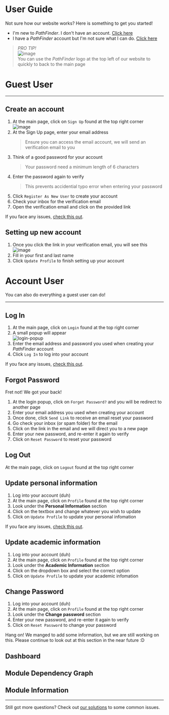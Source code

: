 # User Guide
Not sure how our website works? Here is something to get you started!  

* I'm new to *PathFinder*. I don't have an account. [Click here](#guest-user)
* I have a *PathFinder* account but I'm not sure what I can do. [Click here](#account-user)

> *PRO TIP!*  
> ![image](https://user-images.githubusercontent.com/88828097/175523916-dfd724e6-a3d0-4937-8bf6-0aa8be87579d.png)  
> You can use the *PathFinder* logo at the top left of our website to quickly to back to the main page

# Guest User
* * *

## Create an account
1. At the main page, click on `Sign Up` found at the top right corner  
![image](https://user-images.githubusercontent.com/88828097/175512949-038e6f24-6cd4-4cf9-9f73-16d249cf6d9b.png)
2. At the Sign Up page, enter your email address
    > Ensure you can access the email account, we will send an verification email to you
4. Think of a good password for your account
    > Your password need a minimum length of 6 characters 
5. Enter the password again to verify
    > This prevents accidential typo error when entering your password
6. Click `Register As New User` to create your account
7. Check your inbox for the verification email
8. Open the verification email and click on the provided link

If you face any issues, [check this out](./common-issues#create-an-account).


## Setting up new account
1. Once you click the link in your verification email, you will see this  
![image](https://user-images.githubusercontent.com/88828097/175558722-0c39540a-6996-4009-84c9-211380829694.png)
2. Fill in your first and last name
3. Click `Update Profile` to finish setting up your account


# Account User
You can also do everything a guest user can do!
* * *

## Log In
1. At the main page, click on `Login` found at the top right corner
2. A small popup will appear  
![login-popup](https://user-images.githubusercontent.com/88828097/175517616-b9bde7d3-8f61-466f-95af-e04e3ef2a95a.png)
3. Enter the email address and password you used when creating your *PathFinder* account
4. Click `Log In` to log into your account

If you face any issues, [check this out](./common-issues#log-in).


## Forgot Password
Fret not! We got your back! 
1. At the login popup, click on `Forget Password?` and you will be redirect to another page
2. Enter your email address you used when creating your account
3. Once done, click `Send Link` to receive an email reset your password
4. Go check your inbox (or spam folder) for the email
5. Click on the link in the email and we will direct you to a new page
6. Enter your new password, and re-enter it again to verify
7. Click on `Reset Password` to reset your password


## Log Out
At the main page, click on `Logout` found at the top right corner


## Update personal information
1. Log into your account (duh)
2. At the main page, click on `Profile` found at the top right corner
3. Look under the **Personal Information** section
4. Click on the textbox and change whatever you wish to update
5. Click on `Update Profile` to update your personal infomation

If you face any issues, [check this out](./common-issues#update-profile).


## Update academic information
1. Log into your account (duh)
2. At the main page, click on `Profile` found at the top right corner
3. Look under the **Academic Information** section
4. Click on the dropdown box and select the correct option
5. Click on `Update Profile` to update your academic infomation


## Change Password
1. Log into your account (duh)
2. At the main page, click on `Profile` found at the top right corner
3. Look under the **Change password** section
4. Enter your new password, and re-enter it again to verify
5. Click on `Reset Password` to change your password


Hang on! We manged to add some information, but we are still working on this. Please continue to look out at this section in the near future :D

## Dashboard

## Module Dependency Graph

## Module Information

* * *

Still got more questions? Check out [our solutions](./common-issues) to some common issues.

